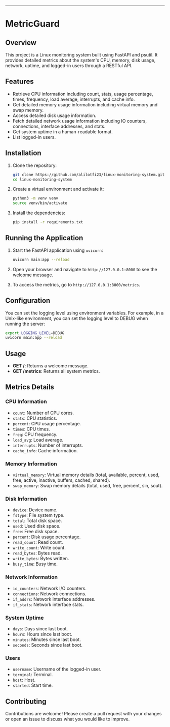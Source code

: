 ---

#  MetricGuard

## Overview

This project is a Linux monitoring system built using FastAPI and psutil. It provides detailed metrics about the system's CPU, memory, disk usage, network, uptime, and logged-in users through a RESTful API.

## Features

- Retrieve CPU information including count, stats, usage percentage, times, frequency, load average, interrupts, and cache info.
- Get detailed memory usage information including virtual memory and swap memory.
- Access detailed disk usage information.
- Fetch detailed network usage information including IO counters, connections, interface addresses, and stats.
- Get system uptime in a human-readable format.
- List logged-in users.


## Installation

1. Clone the repository:
    ```sh
    git clone https://github.com/alilotfi23/linux-monitoring-system.git
    cd linux-monitoring-system
    ```

2. Create a virtual environment and activate it:
    ```sh
    python3 -m venv venv
    source venv/bin/activate
    ```

3. Install the dependencies:
    ```sh
    pip install -r requirements.txt
    ```

## Running the Application

1. Start the FastAPI application using `uvicorn`:
    ```sh
    uvicorn main:app --reload
    ```

2. Open your browser and navigate to `http://127.0.0.1:8000` to see the welcome message.

3. To access the metrics, go to `http://127.0.0.1:8000/metrics`.

## Configuration

You can set the logging level using environment variables. For example, in a Unix-like environment, you can set the logging level to DEBUG when running the server:

```sh
export LOGGING_LEVEL=DEBUG
uvicorn main:app --reload
```

## Usage

- **GET /**: Returns a welcome message.
- **GET /metrics**: Returns all system metrics.

## Metrics Details

### CPU Information
- `count`: Number of CPU cores.
- `stats`: CPU statistics.
- `percent`: CPU usage percentage.
- `times`: CPU times.
- `freq`: CPU frequency.
- `load_avg`: Load average.
- `interrupts`: Number of interrupts.
- `cache_info`: Cache information.

### Memory Information
- `virtual_memory`: Virtual memory details (total, available, percent, used, free, active, inactive, buffers, cached, shared).
- `swap_memory`: Swap memory details (total, used, free, percent, sin, sout).

### Disk Information
- `device`: Device name.
- `fstype`: File system type.
- `total`: Total disk space.
- `used`: Used disk space.
- `free`: Free disk space.
- `percent`: Disk usage percentage.
- `read_count`: Read count.
- `write_count`: Write count.
- `read_bytes`: Bytes read.
- `write_bytes`: Bytes written.
- `busy_time`: Busy time.

### Network Information
- `io_counters`: Network I/O counters.
- `connections`: Network connections.
- `if_addrs`: Network interface addresses.
- `if_stats`: Network interface stats.

### System Uptime
- `days`: Days since last boot.
- `hours`: Hours since last boot.
- `minutes`: Minutes since last boot.
- `seconds`: Seconds since last boot.

### Users
- `username`: Username of the logged-in user.
- `terminal`: Terminal.
- `host`: Host.
- `started`: Start time.

## Contributing

Contributions are welcome! Please create a pull request with your changes or open an issue to discuss what you would like to improve.
